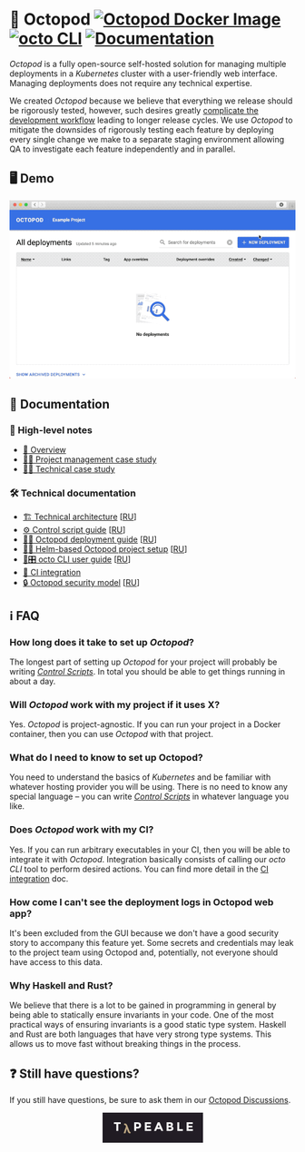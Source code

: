# 🐙 Octopod [![Octopod Docker Image](https://github.com/typeable/octopod/workflows/Octopod%20Docker%20Image/badge.svg?branch=master)](https://github.com/typeable/octopod/actions?query=workflow%3A%22Octopod+Docker+Image%22+branch%3Amaster) [![octo CLI](https://github.com/typeable/octopod/workflows/octo%20CLI/badge.svg?branch=master)](https://github.com/typeable/octopod/actions?query=workflow%3A%22octo+CLI%22+branch%3Amaster) [![Documentation](https://github.com/typeable/octopod/workflows/Documentation/badge.svg?branch=master)](https://github.com/typeable/octopod/actions?query=workflow%3ADocumentation+branch%3Amaster)

_Octopod_ is a fully open-source self-hosted solution for managing multiple deployments in a _Kubernetes_ cluster with a user-friendly web interface. Managing deployments does not require any technical expertise.

We created _Octopod_ because we believe that everything we release should be rigorously tested, however, such desires greatly [complicate the development workflow](docs/en/PM_case_study.md) leading to longer release cycles. We use _Octopod_ to mitigate the downsides of rigorously testing each feature by deploying every single change we make to a separate staging environment allowing QA to investigate each feature independently and in parallel.

## 🖥 Demo

<p align="center"><img src="img/demo.gif"></img></p>

## 📑 Documentation

### 🔭 High-level notes
- [🐙 Overview](docs/en/Overview.md)
- [🧑‍🔬 Project management case study](docs/en/PM_case_study.md)
- [🧑‍💻 Technical case study](docs/en/Tech_case_study.md)

### 🛠️ Technical documentation
- [🏗 Technical architecture](docs/en/Technical_architecture.md) [[RU](docs/ru/Technical_architecture.md)]
- [⚙️ Control script guide](docs/en/Control_scripts.md) [[RU](docs/ru/Control_scripts.md)]
- [🔧🐙 Octopod deployment guide](docs/en/Octopod_deployment_guide.md) [[RU](docs/ru/Octopod_deployment_with_K8S.md)]
- [🔧🚀 Helm-based Octopod project setup](docs/en/Helm-based_deployment_guide.md) [[RU](docs/ru/Helm-based_deployment_guide.md)]
- [🐙🎛 octo CLI user guide](docs/en/Octo_user_guide.md)  [[RU](docs/ru/Octo_user_guide.md)]
- [🤖 CI integration](docs/en/Integration.md)
- [🔒 Octopod security model](docs/en/Security_model.md)  [[RU](docs/ru/Security_model.md)]

## ℹ️ FAQ

### How long does it take to set up _Octopod_?

The longest part of setting up _Octopod_ for your project will probably be writing [_Control Scripts_](docs/en/Control_scripts.md). In total you should be able to get things running in about a day.

### Will _Octopod_ work with my project if it uses X?

Yes. _Octopod_ is project-agnostic. If you can run your project in a Docker container, then you can use _Octopod_ with that project.

### What do I need to know to set up Octopod?

You need to understand the basics of _Kubernetes_ and be familiar with whatever hosting provider you will be using. There is no need to know any special language – you can write [_Control Scripts_](docs/en/Control_scripts.md) in whatever language you like.

### Does _Octopod_ work with my CI?

Yes. If you can run arbitrary executables in your CI, then you will be able to integrate it with _Octopod_. Integration basically consists of calling our _octo CLI_ tool to perform desired actions. You can find more detail in the [CI integration](docs/en/Integration.md) doc.

### How come I can't see the deployment logs in Octopod web app?

It's been excluded from the GUI because we don't have a good security story to accompany this feature yet. Some secrets and credentials may leak to the project team using Octopod and, potentially, not everyone should have access to this data.

### Why Haskell and Rust?

We believe that there is a lot to be gained in programming in general by being able to statically ensure invariants in your code. One of the most practical ways of ensuring invariants is a good static type system. Haskell and Rust are both languages that have very strong type systems. This allows us to move fast without breaking things in the process.

## ❓ Still have questions?

If you still have questions, be sure to ask them in our [Octopod Discussions](https://github.com/typeable/octopod/discussions).

<p align="center"><a href="https://typeable.io"><img src="img/typeable.png" width="177px"></img></a></p>
